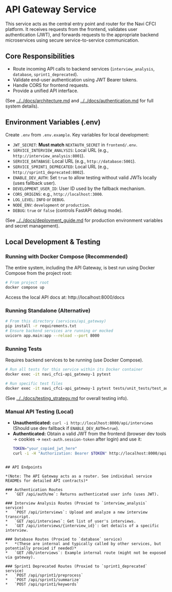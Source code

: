 # API Gateway Service

This service acts as the central entry point and router for the Navi CFCI platform. It receives requests from the frontend, validates user authentication (JWT), and forwards requests to the appropriate backend microservices using secure service-to-service communication.

## Core Responsibilities

*   Route incoming API calls to backend services (`interview_analysis`, `database`, `sprint1_deprecated`).
*   Validate end-user authentication using JWT Bearer tokens.
*   Handle CORS for frontend requests.
*   Provide a unified API interface.

(See [../../docs/architecture.md](../../docs/architecture.md) and [../../docs/authentication.md](../../docs/authentication.md) for full system details).

## Environment Variables (.env)

Create `.env` from `.env.example`. Key variables for local development:

*   `JWT_SECRET`: **Must match** `NEXTAUTH_SECRET` in `frontend/.env`.
*   `SERVICE_INTERVIEW_ANALYSIS`: Local URL (e.g., `http://interview_analysis:8001`).
*   `SERVICE_DATABASE`: Local URL (e.g., `http://database:5001`).
*   `SERVICE_SPRINT1_DEPRECATED`: Local URL (e.g., `http://sprint1_deprecated:8002`).
*   `ENABLE_DEV_AUTH`: Set `true` to allow testing without valid JWTs locally (uses fallback user).
*   `DEVELOPMENT_USER_ID`: User ID used by the fallback mechanism.
*   `CORS_ORIGINS`: e.g., `http://localhost:3000`.
*   `LOG_LEVEL`: `INFO` or `DEBUG`.
*   `NODE_ENV`: `development` or `production`.
*   `DEBUG`: `true` or `false` (controls FastAPI debug mode).

(See [../../docs/deployment_guide.md](../../docs/deployment_guide.md) for production environment variables and secret management).

## Local Development & Testing

### Running with Docker Compose (Recommended)

The entire system, including the API Gateway, is best run using Docker Compose from the project root:

```bash
# From project root
docker compose up
```

Access the local API docs at: http://localhost:8000/docs

### Running Standalone (Alternative)

```bash
# From this directory (services/api_gateway)
pip install -r requirements.txt
# Ensure backend services are running or mocked
uvicorn app.main:app --reload --port 8000
```

### Running Tests

Requires backend services to be running (use Docker Compose).

```bash
# Run all tests for this service within its Docker container
docker exec -it navi_cfci-api_gateway-1 pytest

# Run specific test files
docker exec -it navi_cfci-api_gateway-1 pytest tests/unit_tests/test_auth_middleware.py
```

(See [../../docs/testing_strategy.md](../../docs/testing_strategy.md) for overall testing info).

### Manual API Testing (Local)

*   **Unauthenticated:** `curl -i http://localhost:8000/api/interviews` (Should use dev fallback if `ENABLE_DEV_AUTH=true`).
*   **Authenticated:** Obtain a valid JWT from the frontend (browser dev tools -> cookies -> `next-auth.session-token` after login) and use it:
    ```bash
    TOKEN="your_copied_jwt_here"
    curl -i -H "Authorization: Bearer $TOKEN" http://localhost:8000/api/auth/me
```

## API Endpoints

*(Note: The API Gateway acts as a router. See individual service READMEs for detailed API contracts)*

### Authentication Routes
*   `GET /api/auth/me`: Returns authenticated user info (uses JWT).

### Interview Analysis Routes (Proxied to `interview_analysis` service)
*   `POST /api/interviews`: Upload and analyze a new interview transcript.
*   `GET /api/interviews`: Get list of user's interviews.
*   `GET /api/interviews/{interview_id}`: Get details of a specific interview.

### Database Routes (Proxied to `database` service)
*   *(These are internal and typically called by other services, but potentially proxied if needed)*
*   `GET /db/interviews`: Example internal route (might not be exposed via gateway).

### Sprint1 Deprecated Routes (Proxied to `sprint1_deprecated` service)
*   `POST /api/sprint1/preprocess`
*   `POST /api/sprint1/summarize`
*   `POST /api/sprint1/keywords`